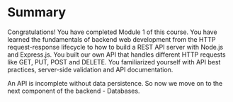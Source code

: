 # Summary

Congratulations! You have completed Module 1 of this course. You have learned the fundamentals of backend web development from the HTTP request-response lifecycle to how to build a REST API server with Node.js and Express.js. You built our own API that handles different HTTP requests like GET, PUT, POST and DELETE. You familiarized yourself with API best practices, server-side validation and API documentation.

An API is incomplete without data persistence. So now we move on to the next component of the backend - Databases.